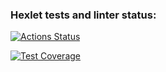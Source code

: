 ### Hexlet tests and linter status:
[![Actions Status](https://github.com/g0lubenk0/python-project-49/workflows/hexlet-check/badge.svg)](https://github.com/g0lubenk0/python-project-49/actions)

[![Test Coverage](https://api.codeclimate.com/v1/badges/026fefad4d59a2bdbc31/test_coverage)](https://codeclimate.com/github/g0lubenk0/python-project-49/test_coverage)
